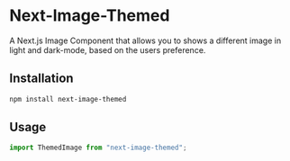 # Next-Image-Themed

A Next.js Image Component that allows you to shows a different image in light and dark-mode, based on the users preference.

## Installation

```bash
npm install next-image-themed
```

## Usage

```js
import ThemedImage from "next-image-themed";
```

